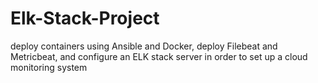 # Elk-Stack-Project
deploy containers using Ansible and Docker, deploy Filebeat and Metricbeat, and configure an ELK stack server in order to set up a cloud monitoring system
